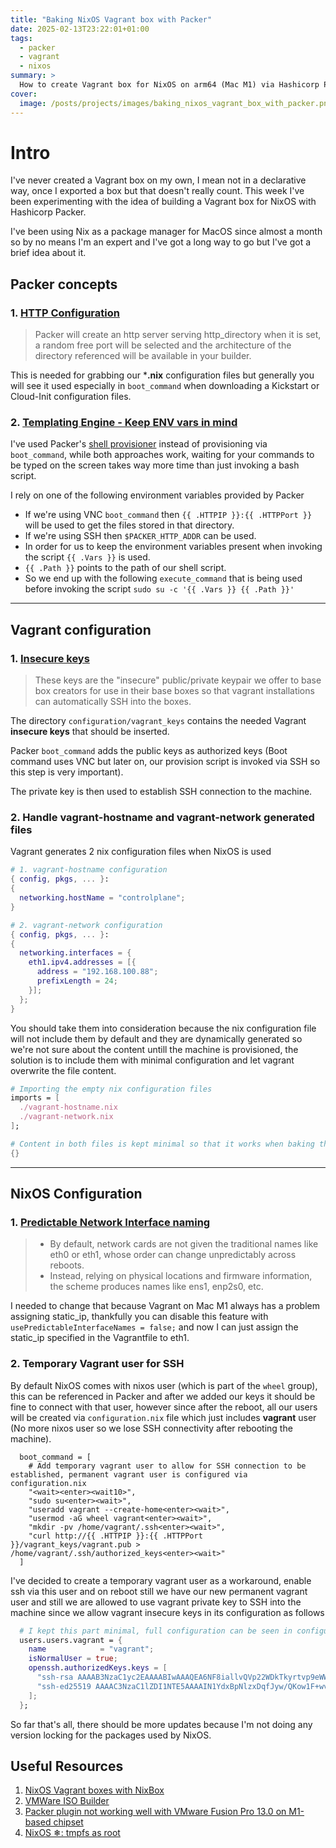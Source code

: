```yaml
---
title: "Baking NixOS Vagrant box with Packer"
date: 2025-02-13T23:22:01+01:00
tags:
  - packer
  - vagrant
  - nixos
summary: >
  How to create Vagrant box for NixOS on arm64 (Mac M1) via Hashicorp Packer, In this blog I share what I've learned creating my first Vagrant box.
cover:
  image: /posts/projects/images/baking_nixos_vagrant_box_with_packer.png
---
```


# Intro
I've never created a Vagrant box on my own, I mean not in a declarative way, once I exported a box but that doesn't really count.
This week I've been experimenting with the idea of building a Vagrant box for NixOS with Hashicorp Packer.

I've been using Nix as a package manager for MacOS since almost a month so by no means I'm an expert and I've got a long way to go but I've got a brief idea about it.

## Packer concepts
### 1. [HTTP Configuration](https://developer.hashicorp.com/packer/integrations/hashicorp/vmware/latest/components/builder/iso#http-configuration)
> Packer will create an http server serving http_directory when it is set, a random free port will be selected and the architecture of the directory referenced will be available in your builder.

This is needed for grabbing our ***.nix** configuration files but generally you will see it used especially in `boot_command` when downloading a Kickstart or Cloud-Init configuration files.

### 2. [Templating Engine - Keep ENV vars in mind](https://developer.hashicorp.com/packer/docs/templates/legacy_json_templates/engine)
I've used Packer's [shell provisioner](https://developer.hashicorp.com/packer/docs/provisioners/shell) instead of provisioning via `boot_command`, while both approaches work, waiting for your commands to be typed on the screen takes way more time than just invoking a bash script.

I rely on one of the following environment variables provided by Packer
  - If we're using VNC `boot_command` then `{{ .HTTPIP }}:{{ .HTTPPort }}` will be used to get the files stored in that directory.
  - If we're using SSH then `$PACKER_HTTP_ADDR` can be used. 
  - In order for us to keep the environment variables present when invoking the script `{{ .Vars }}` is used.
  - `{{ .Path }}` points to the path of our shell script.
  - So we end up with the following `execute_command` that is being used before invoking the script `sudo su -c '{{ .Vars }} {{ .Path }}'`

---

## Vagrant configuration
### 1. [Insecure keys](https://github.com/hashicorp/vagrant/tree/main/keys)
> These keys are the "insecure" public/private keypair we offer to base box creators for use in their base boxes so that vagrant installations can automatically SSH into the boxes.

The directory `configuration/vagrant_keys` contains the needed Vagrant **insecure keys** that should be inserted.

Packer `boot_command` adds the public keys as authorized keys (Boot command uses VNC but later on, our provision script is invoked via SSH so this step is very important).

The private key is then used to establish SSH connection to the machine.


### 2. Handle vagrant-hostname and vagrant-network generated files
Vagrant generates 2 nix configuration files when NixOS is used
```nix
# 1. vagrant-hostname configuration
{ config, pkgs, ... }:
{
  networking.hostName = "controlplane";
}

# 2. vagrant-network configuration
{ config, pkgs, ... }:
{
  networking.interfaces = {
    eth1.ipv4.addresses = [{
      address = "192.168.100.88";
      prefixLength = 24;
    }];
  };
}
```

You should take them into consideration because the nix configuration file will not include them by default and they are dynamically generated so we're not sure about the content untill the machine is provisioned, the solution is to include them with minimal configuration and let vagrant overwrite the file content.

```nix
# Importing the empty nix configuration files
imports = [
  ./vagrant-hostname.nix
  ./vagrant-network.nix
];

# Content in both files is kept minimal so that it works when baking the image when invoking nixos-install
{}
```

---

## NixOS Configuration
### 1. [Predictable Network Interface naming](https://nixos.org/manual/nixos/stable/#sec-rename-ifs)
> - By default, network cards are not given the traditional names like eth0 or eth1, whose order can change unpredictably across reboots.
> - Instead, relying on physical locations and firmware information, the scheme produces names like ens1, enp2s0, etc.

I needed to change that because Vagrant on Mac M1 always has a problem assigning static_ip, thankfully you can disable this feature with `usePredictableInterfaceNames = false;` and now I can just assign the static_ip specified in the Vagrantfile to eth1.

### 2. Temporary Vagrant user for SSH
By default NixOS comes with nixos user (which is part of the `wheel` group), this can be referenced in Packer and after we added our keys it should be fine to connect with that user, however since after the reboot, all our users will be created via `configuration.nix` file which just includes **vagrant** user (No more nixos user so we lose SSH connectivity after rebooting the machine).
```hcl
  boot_command = [
    # Add temporary vagrant user to allow for SSH connection to be established, permanent vagrant user is configured via configuration.nix
    "<wait><enter><wait10>",
    "sudo su<enter><wait>",
    "useradd vagrant --create-home<enter><wait>",
    "usermod -aG wheel vagrant<enter><wait>",
    "mkdir -pv /home/vagrant/.ssh<enter><wait>",
    "curl http://{{ .HTTPIP }}:{{ .HTTPPort }}/vagrant_keys/vagrant.pub > /home/vagrant/.ssh/authorized_keys<enter><wait>"  
  ]
```
I've decided to create a temporary vagrant user as a workaround, enable ssh via this user and on reboot still we have our new permanent vagrant user and still we are allowed to use vagrant private key to SSH into the machine since we allow vagrant insecure keys in its configuration as follows
```nix
  # I kept this part minimal, full configuration can be seen in configuration.nix file
  users.users.vagrant = {
    name            = "vagrant";
    isNormalUser = true;
    openssh.authorizedKeys.keys = [
      "ssh-rsa AAAAB3NzaC1yc2EAAAABIwAAAQEA6NF8iallvQVp22WDkTkyrtvp9eWW6A8YVr+kz4TjGYe7gHzIw+niNltGEFHzD8+v1I2YJ6oXevct1YeS0o9HZyN1Q9qgCgzUFtdOKLv6IedplqoPkcmF0aYet2PkEDo3MlTBckFXPITAMzF8dJSIFo9D8HfdOV0IAdx4O7PtixWKn5y2hMNG0zQPyUecp4pzC6kivAIhyfHilFR61RGL+GPXQ2MWZWFYbAGjyiYJnAmCP3NOTd0jMZEnDkbUvxhMmBYSdETk1rRgm+R4LOzFUGaHqHDLKLX+FIPKcF96hrucXzcWyLbIbEgE98OHlnVYCzRdK8jlqm8tehUc9c9WhQ== vagrant insecure public key"
      "ssh-ed25519 AAAAC3NzaC1lZDI1NTE5AAAAIN1YdxBpNlzxDqfJyw/QKow1F+wvG9hXGoqiysfJOn5Y vagrant insecure public key"
    ];
  };
```

So far that's all, there should be more updates because I'm not doing any version locking for the packages used by NixOS.

## Useful Resources
1. [NixOS Vagrant boxes with NixBox](https://github.com/nix-community/nixbox)
2. [VMWare ISO Builder](https://developer.hashicorp.com/packer/integrations/hashicorp/vmware/latest/components/builder/iso)
3. [Packer plugin not working well with VMware Fusion Pro 13.0 on M1-based chipset](https://github.com/hashicorp/packer-plugin-vmware/issues/108#issuecomment-1374087471)
4. [NixOS ❄: tmpfs as root](https://elis.nu/blog/2020/05/nixos-tmpfs-as-root/)